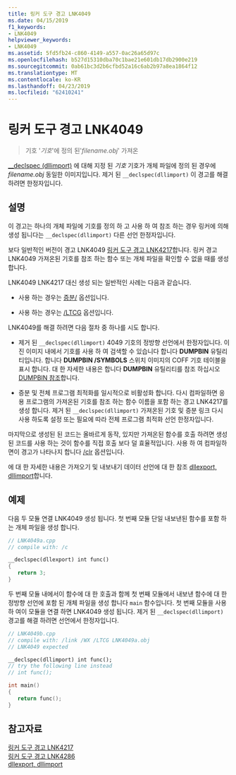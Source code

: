 ```yaml
---
title: 링커 도구 경고 LNK4049
ms.date: 04/15/2019
f1_keywords:
- LNK4049
helpviewer_keywords:
- LNK4049
ms.assetid: 5fd5fb24-c860-4149-a557-0ac26a65d97c
ms.openlocfilehash: b527d15310dba70c1bae21e601db17db2900e219
ms.sourcegitcommit: 0ab61bc3d2b6cfbd52a16c6ab2b97a8ea1864f12
ms.translationtype: MT
ms.contentlocale: ko-KR
ms.lasthandoff: 04/23/2019
ms.locfileid: "62410241"
---
```

# <a name="linker-tools-warning-lnk4049"></a>링커 도구 경고 LNK4049

> 기호 '*기호*'에 정의 된'*filename.obj*' 가져온

[__declspec (dllimport)](../../cpp/dllexport-dllimport.md) 에 대해 지정 된 *기호* 기호가 개체 파일에 정의 된 경우에 *filename.obj* 동일한 이미지입니다. 제거 된 `__declspec(dllimport)` 이 경고를 해결 하려면 한정자입니다.

## <a name="remarks"></a>설명

이 경고는 하나의 개체 파일에 기호를 정의 하 고 사용 하 여 참조 하는 경우 링커에 의해 생성 됩니다는 `__declspec(dllimport)` 다른 선언 한정자입니다.

보다 일반적인 버전이 경고 LNK4049 [링커 도구 경고 LNK4217](linker-tools-warning-lnk4217.md)합니다. 링커 경고 LNK4049 가져온된 기호를 참조 하는 함수 또는 개체 파일을 확인할 수 없을 때를 생성 합니다.

LNK4049 LNK4217 대신 생성 되는 일반적인 사례는 다음과 같습니다.

- 사용 하는 경우는 [증분/](../../build/reference/incremental-link-incrementally.md) 옵션입니다.

- 사용 하는 경우는 [/LTCG](../../build/reference/ltcg-link-time-code-generation.md) 옵션입니다.

LNK4049를 해결 하려면 다음 절차 중 하나를 시도 합니다.

- 제거 된 `__declspec(dllimport)` 4049 기호의 정방향 선언에서 한정자입니다. 이진 이미지 내에서 기호를 사용 하 여 검색할 수 있습니다 합니다 **DUMPBIN** 유틸리티입니다. 합니다 **DUMPBIN /SYMBOLS** 스위치 이미지의 COFF 기호 테이블을 표시 합니다. 대 한 자세한 내용은 합니다 **DUMPBIN** 유틸리티를 참조 하십시오 [DUMPBIN 참조](../../build/reference/dumpbin-reference.md)합니다.

- 증분 및 전체 프로그램 최적화를 일시적으로 비활성화 합니다. 다시 컴파일하면 응용 프로그램의 가져온된 기호를 참조 하는 함수 이름을 포함 하는 경고 LNK4217를 생성 합니다. 제거 된 `__declspec(dllimport)` 가져온된 기호 및 증분 링크 다시 사용 하도록 설정 또는 필요에 따라 전체 프로그램 최적화 선언 한정자입니다.

마지막으로 생성된 된 코드는 올바르게 동작, 있지만 가져온된 함수를 호출 하려면 생성 된 코드를 사용 하는 것이 함수를 직접 호출 보다 덜 효율적입니다. 사용 하 여 컴파일하면이 경고가 나타나지 합니다 [/clr](../../build/reference/clr-common-language-runtime-compilation.md) 옵션입니다.

에 대 한 자세한 내용은 가져오기 및 내보내기 데이터 선언에 대 한 참조 [dllexport, dllimport](../../cpp/dllexport-dllimport.md)합니다.

## <a name="example"></a>예제

다음 두 모듈 연결 LNK4049 생성 됩니다. 첫 번째 모듈 단일 내보낸된 함수를 포함 하는 개체 파일을 생성 합니다.

```cpp
// LNK4049a.cpp
// compile with: /c

__declspec(dllexport) int func()
{
   return 3;
}
```

두 번째 모듈 내에서이 함수에 대 한 호출과 함께 첫 번째 모듈에서 내보낸 함수에 대 한 정방향 선언에 포함 된 개체 파일을 생성 합니다 `main` 함수입니다. 첫 번째 모듈을 사용 하 여이 모듈을 연결 하면 LNK4049 생성 됩니다. 제거 된 `__declspec(dllimport)` 경고를 해결 하려면 선언에서 한정자입니다.

```cpp
// LNK4049b.cpp
// compile with: /link /WX /LTCG LNK4049a.obj
// LNK4049 expected

__declspec(dllimport) int func();
// try the following line instead
// int func();

int main()
{
   return func();
}
```

## <a name="see-also"></a>참고자료

[링커 도구 경고 LNK4217](linker-tools-warning-lnk4217.md) \
[링커 도구 경고 LNK4286](linker-tools-warning-lnk4286.md) \
[dllexport, dllimport](../../cpp/dllexport-dllimport.md)